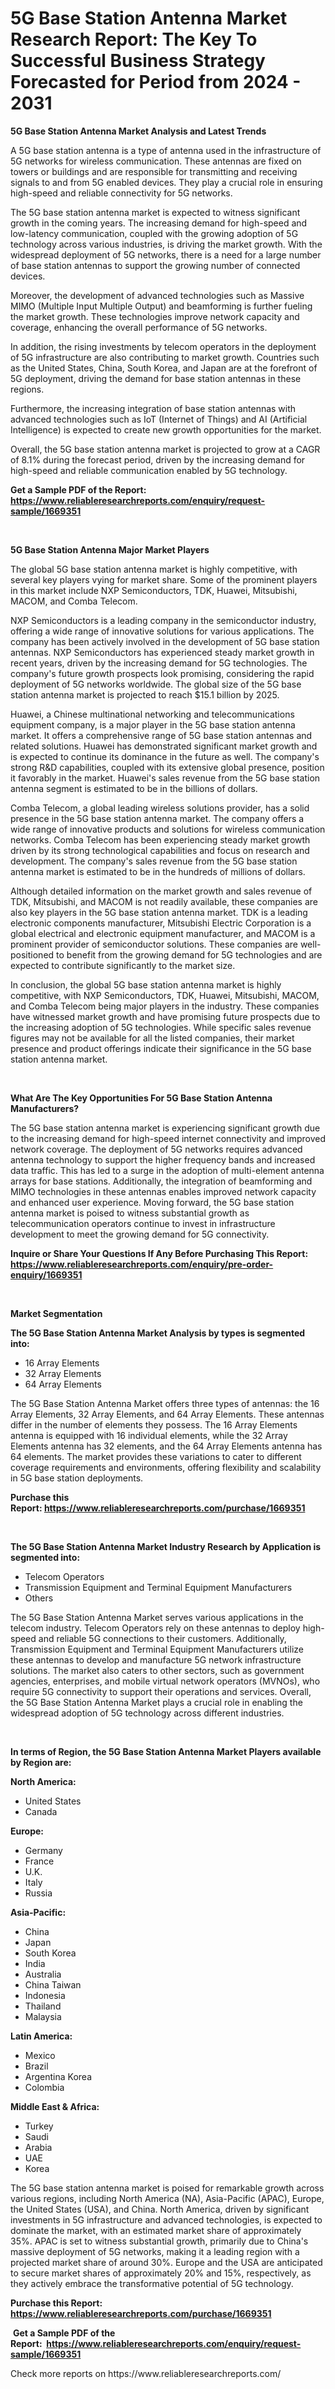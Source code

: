 <p><h1>5G Base Station Antenna Market Research Report: The Key To Successful Business Strategy Forecasted for Period from 2024 - 2031</h1></p><p><strong>5G Base Station Antenna Market Analysis and Latest Trends</strong></p>
<p><p>A 5G base station antenna is a type of antenna used in the infrastructure of 5G networks for wireless communication. These antennas are fixed on towers or buildings and are responsible for transmitting and receiving signals to and from 5G enabled devices. They play a crucial role in ensuring high-speed and reliable connectivity for 5G networks.</p><p>The 5G base station antenna market is expected to witness significant growth in the coming years. The increasing demand for high-speed and low-latency communication, coupled with the growing adoption of 5G technology across various industries, is driving the market growth. With the widespread deployment of 5G networks, there is a need for a large number of base station antennas to support the growing number of connected devices.</p><p>Moreover, the development of advanced technologies such as Massive MIMO (Multiple Input Multiple Output) and beamforming is further fueling the market growth. These technologies improve network capacity and coverage, enhancing the overall performance of 5G networks.</p><p>In addition, the rising investments by telecom operators in the deployment of 5G infrastructure are also contributing to market growth. Countries such as the United States, China, South Korea, and Japan are at the forefront of 5G deployment, driving the demand for base station antennas in these regions.</p><p>Furthermore, the increasing integration of base station antennas with advanced technologies such as IoT (Internet of Things) and AI (Artificial Intelligence) is expected to create new growth opportunities for the market.</p><p>Overall, the 5G base station antenna market is projected to grow at a CAGR of 8.1% during the forecast period, driven by the increasing demand for high-speed and reliable communication enabled by 5G technology.</p></p>
<p><strong>Get a Sample PDF of the Report:&nbsp; <a href="https://www.reliableresearchreports.com/enquiry/request-sample/1669351">https://www.reliableresearchreports.com/enquiry/request-sample/1669351</a></strong></p>
<p>&nbsp;</p>
<p><strong>5G Base Station Antenna Major Market Players</strong></p>
<p><p>The global 5G base station antenna market is highly competitive, with several key players vying for market share. Some of the prominent players in this market include NXP Semiconductors, TDK, Huawei, Mitsubishi, MACOM, and Comba Telecom.</p><p>NXP Semiconductors is a leading company in the semiconductor industry, offering a wide range of innovative solutions for various applications. The company has been actively involved in the development of 5G base station antennas. NXP Semiconductors has experienced steady market growth in recent years, driven by the increasing demand for 5G technologies. The company's future growth prospects look promising, considering the rapid deployment of 5G networks worldwide. The global size of the 5G base station antenna market is projected to reach $15.1 billion by 2025.</p><p>Huawei, a Chinese multinational networking and telecommunications equipment company, is a major player in the 5G base station antenna market. It offers a comprehensive range of 5G base station antennas and related solutions. Huawei has demonstrated significant market growth and is expected to continue its dominance in the future as well. The company's strong R&D capabilities, coupled with its extensive global presence, position it favorably in the market. Huawei's sales revenue from the 5G base station antenna segment is estimated to be in the billions of dollars.</p><p>Comba Telecom, a global leading wireless solutions provider, has a solid presence in the 5G base station antenna market. The company offers a wide range of innovative products and solutions for wireless communication networks. Comba Telecom has been experiencing steady market growth driven by its strong technological capabilities and focus on research and development. The company's sales revenue from the 5G base station antenna market is estimated to be in the hundreds of millions of dollars.</p><p>Although detailed information on the market growth and sales revenue of TDK, Mitsubishi, and MACOM is not readily available, these companies are also key players in the 5G base station antenna market. TDK is a leading electronic components manufacturer, Mitsubishi Electric Corporation is a global electrical and electronic equipment manufacturer, and MACOM is a prominent provider of semiconductor solutions. These companies are well-positioned to benefit from the growing demand for 5G technologies and are expected to contribute significantly to the market size.</p><p>In conclusion, the global 5G base station antenna market is highly competitive, with NXP Semiconductors, TDK, Huawei, Mitsubishi, MACOM, and Comba Telecom being major players in the industry. These companies have witnessed market growth and have promising future prospects due to the increasing adoption of 5G technologies. While specific sales revenue figures may not be available for all the listed companies, their market presence and product offerings indicate their significance in the 5G base station antenna market.</p></p>
<p>&nbsp;</p>
<p><strong>What Are The Key Opportunities For 5G Base Station Antenna Manufacturers?</strong></p>
<p><p>The 5G base station antenna market is experiencing significant growth due to the increasing demand for high-speed internet connectivity and improved network coverage. The deployment of 5G networks requires advanced antenna technology to support the higher frequency bands and increased data traffic. This has led to a surge in the adoption of multi-element antenna arrays for base stations. Additionally, the integration of beamforming and MIMO technologies in these antennas enables improved network capacity and enhanced user experience. Moving forward, the 5G base station antenna market is poised to witness substantial growth as telecommunication operators continue to invest in infrastructure development to meet the growing demand for 5G connectivity.</p></p>
<p><strong>Inquire or Share Your Questions If Any Before Purchasing This Report: <a href="https://www.reliableresearchreports.com/enquiry/pre-order-enquiry/1669351">https://www.reliableresearchreports.com/enquiry/pre-order-enquiry/1669351</a></strong></p>
<p>&nbsp;</p>
<p><strong>Market Segmentation</strong></p>
<p><strong>The 5G Base Station Antenna Market Analysis by types is segmented into:</strong></p>
<p><ul><li>16 Array Elements</li><li>32 Array Elements</li><li>64 Array Elements</li></ul></p>
<p><p>The 5G Base Station Antenna Market offers three types of antennas: the 16 Array Elements, 32 Array Elements, and 64 Array Elements. These antennas differ in the number of elements they possess. The 16 Array Elements antenna is equipped with 16 individual elements, while the 32 Array Elements antenna has 32 elements, and the 64 Array Elements antenna has 64 elements. The market provides these variations to cater to different coverage requirements and environments, offering flexibility and scalability in 5G base station deployments.</p></p>
<p><strong>Purchase this Report:&nbsp;<a href="https://www.reliableresearchreports.com/purchase/1669351">https://www.reliableresearchreports.com/purchase/1669351</a></strong></p>
<p>&nbsp;</p>
<p><strong>The 5G Base Station Antenna Market Industry Research by Application is segmented into:</strong></p>
<p><ul><li>Telecom Operators</li><li>Transmission Equipment and Terminal Equipment Manufacturers</li><li>Others</li></ul></p>
<p><p>The 5G Base Station Antenna Market serves various applications in the telecom industry. Telecom Operators rely on these antennas to deploy high-speed and reliable 5G connections to their customers. Additionally, Transmission Equipment and Terminal Equipment Manufacturers utilize these antennas to develop and manufacture 5G network infrastructure solutions. The market also caters to other sectors, such as government agencies, enterprises, and mobile virtual network operators (MVNOs), who require 5G connectivity to support their operations and services. Overall, the 5G Base Station Antenna Market plays a crucial role in enabling the widespread adoption of 5G technology across different industries.</p></p>
<p>&nbsp;</p>
<p><strong>In terms of Region, the 5G Base Station Antenna Market Players available by Region are:</strong></p>
<p>
    <p> <strong> North America: </strong>
        <ul>
            <li>United States</li>
            <li>Canada</li>
        </ul>
        </p> 
    <p> <strong> Europe: </strong>
        <ul>
            <li>Germany</li>
            <li>France</li>
            <li>U.K.</li>
            <li>Italy</li>
            <li>Russia</li>
        </ul>
        </p> 
    <p> <strong> Asia-Pacific: </strong>
        <ul>
            <li>China</li>
            <li>Japan</li>
            <li>South Korea</li>
            <li>India</li>
            <li>Australia</li>
            <li>China Taiwan</li>
            <li>Indonesia</li>
            <li>Thailand</li>
            <li>Malaysia</li>
        </ul>
        </p> 
    <p> <strong> Latin America: </strong>
        <ul>
            <li>Mexico</li>
            <li>Brazil</li>
            <li>Argentina Korea</li>
            <li>Colombia</li>
        </ul>
        </p> 
    <p> <strong> Middle East & Africa: </strong>
        <ul>
            <li>Turkey</li>
            <li>Saudi</li>
            <li>Arabia</li>
            <li>UAE</li>
            <li>Korea</li>
        </ul>
    </p>
    </p>
<p><p>The 5G base station antenna market is poised for remarkable growth across various regions, including North America (NA), Asia-Pacific (APAC), Europe, the United States (USA), and China. North America, driven by significant investments in 5G infrastructure and advanced technologies, is expected to dominate the market, with an estimated market share of approximately 35%. APAC is set to witness substantial growth, primarily due to China's massive deployment of 5G networks, making it a leading region with a projected market share of around 30%. Europe and the USA are anticipated to secure market shares of approximately 20% and 15%, respectively, as they actively embrace the transformative potential of 5G technology.</p></p>
<p><strong>Purchase this Report: <a href="https://www.reliableresearchreports.com/purchase/1669351">https://www.reliableresearchreports.com/purchase/1669351</a></strong></p>
<p>&nbsp;<strong>Get a Sample PDF of the Report:&nbsp;&nbsp;<a href="https://www.reliableresearchreports.com/enquiry/request-sample/1669351">https://www.reliableresearchreports.com/enquiry/request-sample/1669351</a></strong></p>
<p><strong></strong></p>
<p>Check more reports on https://www.reliableresearchreports.com/</p>